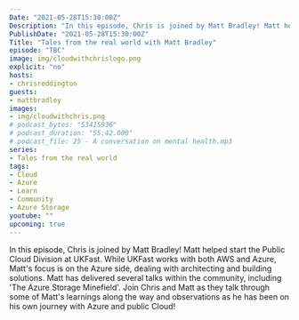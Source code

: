 ```yaml
---
Date: "2021-05-28T15:30:00Z"
Description: "In this episode, Chris is joined by Matt Bradley! Matt helped start the Public Cloud Division at UKFast. While UKFast works with both AWS and Azure, Matt's focus is on the Azure side, dealing with architecting and building solutions. Matt has delivered several talks within the community, including 'The Azure Storage Minefield'. Join Chris and Matt as they talk through some of Matt's learnings along the way and observations as he has been on his own journey with Azure and public Cloud!"
PublishDate: "2021-05-28T15:30:00Z"
Title: "Tales from the real world with Matt Bradley"
episode: "TBC"
image: img/cloudwithchrislogo.png
explicit: "no"
hosts:
- chrisreddington
guests:
- mattbradley
images:
- img/cloudwithchris.png
# podcast_bytes: "53415936"
# podcast_duration: "55:42.000"
# podcast_file: 25 - A conversation on mental health.mp3
series:
- Tales from the real world
tags:
- Cloud
- Azure
- Learn
- Community
- Azure Storage
youtube: ""
upcoming: true
---
```

In this episode, Chris is joined by Matt Bradley! Matt helped start the Public Cloud Division at UKFast. While UKFast works with both AWS and Azure, Matt's focus is on the Azure side, dealing with architecting and building solutions. Matt has delivered several talks within the community, including 'The Azure Storage Minefield'. Join Chris and Matt as they talk through some of Matt's learnings along the way and observations as he has been on his own journey with Azure and public Cloud!